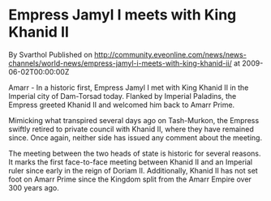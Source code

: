 # Empress Jamyl I meets with King Khanid II
By Svarthol
Published on http://community.eveonline.com/news/news-channels/world-news/empress-jamyl-i-meets-with-king-khanid-ii/ at 2009-06-02T00:00:00Z

Amarr - In a historic first, Empress Jamyl I met with King Khanid II in the Imperial city of Dam-Torsad today. Flanked by Imperial Paladins, the Empress greeted Khanid II and welcomed him back to Amarr Prime.

Mimicking what transpired several days ago on Tash-Murkon, the Empress swiftly retired to private council with Khanid II, where they have remained since. Once again, neither side has issued any comment about the meeting.

The meeting between the two heads of state is historic for several reasons. It marks the first face-to-face meeting between Khanid II and an Imperial ruler since early in the reign of Doriam II. Additionally, Khanid II has not set foot on Amarr Prime since the Kingdom split from the Amarr Empire over 300 years ago.

